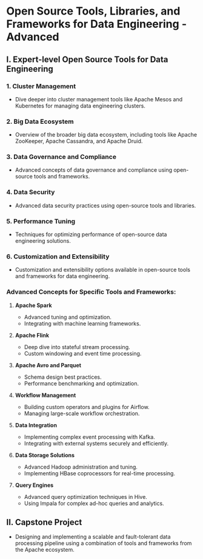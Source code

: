 # Open Source Tools, Libraries, and Frameworks for Data Engineering - Advanced

## I. Expert-level Open Source Tools for Data Engineering

### 1. Cluster Management
   - Dive deeper into cluster management tools like Apache Mesos and Kubernetes for managing data engineering clusters.

### 2. Big Data Ecosystem
   - Overview of the broader big data ecosystem, including tools like Apache ZooKeeper, Apache Cassandra, and Apache Druid.

### 3. Data Governance and Compliance
   - Advanced concepts of data governance and compliance using open-source tools and frameworks.

### 4. Data Security
   - Advanced data security practices using open-source tools and libraries.

### 5. Performance Tuning
   - Techniques for optimizing performance of open-source data engineering solutions.

### 6. Customization and Extensibility
   - Customization and extensibility options available in open-source tools and frameworks for data engineering.


### Advanced Concepts for Specific Tools and Frameworks:

1. **Apache Spark**
   - Advanced tuning and optimization.
   - Integrating with machine learning frameworks.

2. **Apache Flink**
   - Deep dive into stateful stream processing.
   - Custom windowing and event time processing.

3. **Apache Avro and Parquet**
   - Schema design best practices.
   - Performance benchmarking and optimization.

4. **Workflow Management**
   - Building custom operators and plugins for Airflow.
   - Managing large-scale workflow orchestration.

5. **Data Integration**
   - Implementing complex event processing with Kafka.
   - Integrating with external systems securely and efficiently.

6. **Data Storage Solutions**
   - Advanced Hadoop administration and tuning.
   - Implementing HBase coprocessors for real-time processing.

7. **Query Engines**
   - Advanced query optimization techniques in Hive.
   - Using Impala for complex ad-hoc queries and analytics.

## II. Capstone Project
- Designing and implementing a scalable and fault-tolerant data processing pipeline using a combination of tools and frameworks from the Apache ecosystem.
